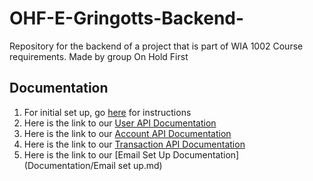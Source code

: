 # OHF-E-Gringotts-Backend-
Repository for the backend of a project that is part of WIA 1002 Course requirements. Made by group On Hold First

## Documentation
1. For initial set up, go [here](https://github.com/trinuro/OHF-E-Gringotts-Backend-/blob/main/Documentation/Initial%20Set%20Up.md) for instructions
2. Here is the link to our [User API Documentation](https://github.com/trinuro/OHF-E-Gringotts-Backend-/blob/main/Documentation/User%20API%20Documentation.md) 
3. Here is the link to our [Account API Documentation](https://github.com/trinuro/OHF-E-Gringotts-Backend-/blob/main/Documentation/Account%20API%20Documentation.md)
4. Here is the link to our [Transaction API Documentation](/Documentation/Transaction%20API%20Documentation.md)
5. Here is the link to our [Email Set Up Documentation](Documentation/Email set up.md)